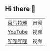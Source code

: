 ## Hi there 👋

<!--

**Here are some ideas to get you started:**

🙋‍♀️ A short introduction - what is your organization all about?
🌈 Contribution guidelines - how can the community get involved?
👩‍💻 Useful resources - where can the community find your docs? Is there anything else the community should know?
🍿 Fun facts - what does your team eat for breakfast?
🧙 Remember, you can do mighty things with the power of [Markdown](https://guides.github.com/features/mastering-markdown/)
-->

|  |  |
|---|---|
| [喜马拉雅](https://www.ximalaya.com/gerenchengzhang/53320813/) | 音频 |
| [YouTube](https://www.youtube.com/channel/UCV7Ibg1k_aMSEcDFgJvuvdg) | 视频 |
| [哔哩哔哩](https://space.bilibili.com/433584098/channel/detail?cid=200059) | 视频 |
